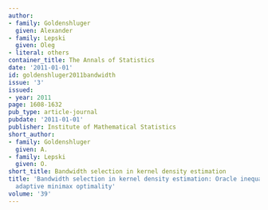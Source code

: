 ```yaml
---
author:
- family: Goldenshluger
  given: Alexander
- family: Lepski
  given: Oleg
- literal: others
container_title: The Annals of Statistics
date: '2011-01-01'
id: goldenshluger2011bandwidth
issue: '3'
issued:
- year: 2011
page: 1608-1632
pub_type: article-journal
pubdate: '2011-01-01'
publisher: Institute of Mathematical Statistics
short_author:
- family: Goldenshluger
  given: A.
- family: Lepski
  given: O.
short_title: Bandwidth selection in kernel density estimation
title: 'Bandwidth selection in kernel density estimation: Oracle inequalities and
  adaptive minimax optimality'
volume: '39'
--- 
```

